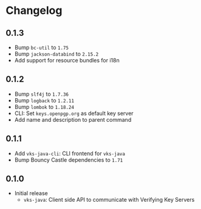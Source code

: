 <!--
SPDX-FileCopyrightText: 2022 Paul Schaub <vanitasvitae@fsfe.org>

SPDX-License-Identifier: Apache-2.0
-->

# Changelog

## 0.1.3
- Bump `bc-util` to `1.75`
- Bump `jackson-databind` to `2.15.2`
- Add support for resource bundles for i18n

## 0.1.2
- Bump `slf4j` to `1.7.36`
- Bump `logback` to `1.2.11`
- Bump `lombok` to `1.18.24`
- CLI: Set `keys.openpgp.org` as default key server
- Add name and description to parent command

## 0.1.1
- Add `vks-java-cli`: CLI frontend for `vks-java`
- Bump Bouncy Castle dependencies to `1.71`

## 0.1.0
- Initial release
  - `vks-java`: Client side API to communicate with Verifying Key Servers
